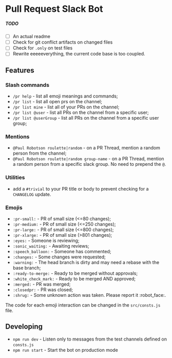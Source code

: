 # Pull Request Slack Bot

##### TODO

- [ ] An actual readme
- [ ] Check for git conflict artifacts on changed files
- [ ] Check for `.only` on test files
- [ ] Rewrite eeeeeverything, the current code base is too coupled.

## Features

### Slash commands

- `/pr help` - list all emoji meanings and commands;
- `/pr list` - list all open prs on the channel;
- `/pr list mine` - list all of your PRs on the channel;
- `/pr list @user` - list all PRs on the channel from a specific user;
- `/pr list @userGroup` - list all PRs on the channel from a specific user group;

### Mentions

- `@Paul Robotson roulette|random` - on a PR Thread, mention a random person from the channel;
- `@Paul Robotson roulette|random group-name` - on a PR Thread, mention a random person from a specific slack group. No need to prepend the `@`.

### Utilities

- add a `#trivial` to your PR title or body to prevent checking for a `CHANGELOG` update.

### Emojis

- `:pr-small:` - PR of small size (<=80 changes);
- `:pr-medium:` - PR of small size (<=250 changes);
- `:pr-large:` - PR of small size (<=800 changes);
- `:pr-xlarge:` - PR of small size (>801 changes);
- `:eyes:` - Someone is reviewing;
- `:sonic_waiting:` - Awaiting reviews;
- `:speech_balloon:` - Someone has commented;
- `:changes:` - Some changes were requested;
- `:warning:` - The head branch is dirty and may need a rebase with the base branch;
- `:ready-to-merge:` - Ready to be merged without approvals;
- `:white_check_mark:` - Ready to be merged AND approved;
- `:merged:` - PR was merged;
- `:closedpr:` - PR was closed;
- `:shrug:` - Some unknown action was taken. Please report it :robot_face:.

The code for each emoji interaction can be changed in the `src/consts.js` file.

## Developing

- `npm run dev` - Listen only to messages from the test channels defined on `consts.js`
- `npm run start` - Start the bot on production mode
